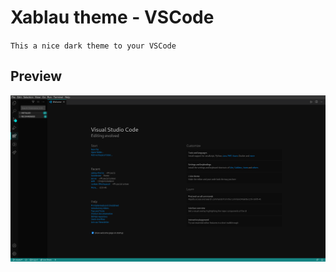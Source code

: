 # Xablau theme - VSCode
`This a nice dark theme to your VSCode`


## Preview

<p align="center">
   <img src="./preview.png?raw=true" />
</p>
